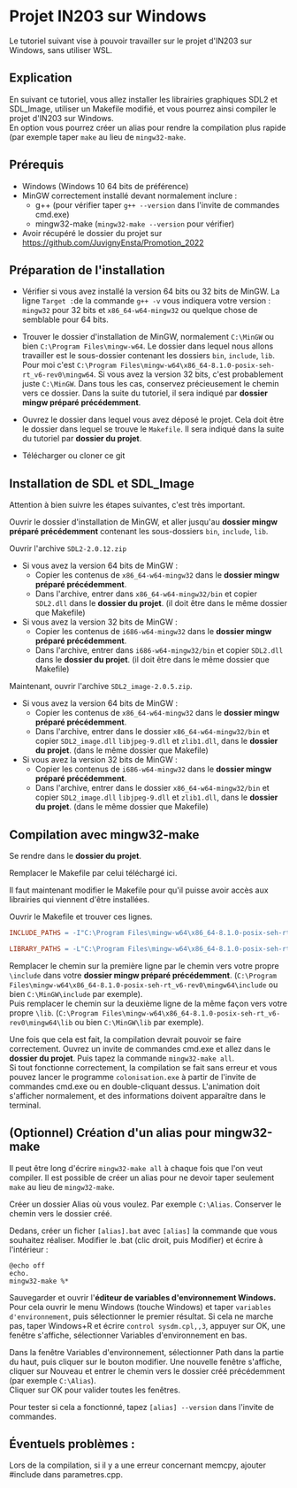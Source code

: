 # Projet IN203 sur Windows

Le tutoriel suivant vise à pouvoir travailler sur le projet d'IN203 sur Windows, sans utiliser WSL.

## Explication

En suivant ce tutoriel, vous allez installer les librairies graphiques SDL2 et SDL_Image, utiliser un Makefile modifié, et vous pourrez ainsi compiler le projet d'IN203 sur Windows.\
En option vous pourrez créer un alias pour rendre la compilation plus rapide (par exemple taper `make` au lieu de `mingw32-make`.

## Prérequis

- Windows (Windows 10 64 bits de préférence)
- MinGW correctement installé devant normalement inclure :
	- g++ (pour vérifier taper `g++ --version` dans l'invite de commandes cmd.exe)
	- mingw32-make (`mingw32-make --version` pour vérifier)
- Avoir récupéré le dossier du projet sur https://github.com/JuvignyEnsta/Promotion_2022

## Préparation de l'installation
- Vérifier si vous avez installé la version 64 bits ou 32 bits de MinGW. La ligne `Target :`de la commande `g++ -v` vous indiquera votre version : `mingw32` pour 32 bits et `x86_64-w64-mingw32` ou quelque chose de semblable pour 64 bits.

- Trouver le dossier d'installation de MinGW, normalement `C:\MinGW` ou bien `C:\Program Files\mingw-w64`. Le dossier dans lequel nous allons travailler est le sous-dossier contenant les dossiers `bin`, `include`, `lib`. Pour moi c'est  `C:\Program Files\mingw-w64\x86_64-8.1.0-posix-seh-rt_v6-rev0\mingw64`. Si vous avez la version 32 bits, c'est probablement juste `C:\MinGW`. Dans tous les cas, conservez précieusement le chemin vers ce dossier. Dans la suite du tutoriel, il sera indiqué par **dossier mingw préparé précédemment**.
- Ouvrez le dossier dans lequel vous avez déposé le projet. Cela doit être le dossier dans lequel se trouve le `Makefile`. Il sera indiqué dans la suite du tutoriel par **dossier du projet**.
- Télécharger ou cloner ce git

## Installation de SDL et SDL_Image
Attention à bien suivre les étapes suivantes, c'est très important.

Ouvrir le dossier d'installation de MinGW, et aller jusqu'au **dossier mingw préparé précédemment** contenant les sous-dossiers `bin`, `include`, `lib`.

Ouvrir l'archive `SDL2-2.0.12.zip`
- Si vous avez la version 64 bits de MinGW : 
	- Copier les contenus de `x86_64-w64-mingw32` dans le **dossier mingw préparé précédemment**.
	- Dans l'archive, entrer dans `x86_64-w64-mingw32/bin` et copier `SDL2.dll` dans le **dossier du projet**. (il doit être dans le même dossier que Makefile)
- Si vous avez la version 32 bits de MinGW : 
	- Copier les contenus de `i686-w64-mingw32` dans le **dossier mingw préparé précédemment**.
	- Dans l'archive, entrer dans `i686-w64-mingw32/bin` et copier `SDL2.dll` dans le **dossier du projet**. (il doit être dans le même dossier que Makefile)


Maintenant, ouvrir l'archive `SDL2_image-2.0.5.zip`.
- Si vous avez la version 64 bits de MinGW : 
	- Copier les contenus de `x86_64-w64-mingw32` dans le **dossier mingw préparé précédemment**.
	- Dans l'archive, entrer dans le dossier `x86_64-w64-mingw32/bin` et copier `SDL2_image.dll` `libjpeg-9.dll` et `zlib1.dll`,  dans le **dossier du projet**. (dans le même dossier que Makefile)
- Si vous avez la version 32 bits de MinGW : 
	- Copier les contenus de `i686-w64-mingw32` dans le **dossier mingw préparé précédemment**.
	- Dans l'archive, entrer dans le dossier `x86_64-w64-mingw32/bin` et copier `SDL2_image.dll` `libjpeg-9.dll` et `zlib1.dll`,  dans le **dossier du projet**. (dans le même dossier que Makefile)

## Compilation avec mingw32-make

Se rendre dans le **dossier du projet**.

Remplacer le Makefile par celui téléchargé ici.

Il faut maintenant modifier le Makefile pour qu'il puisse avoir accès aux librairies qui viennent d'être installées.

Ouvrir le Makefile et trouver ces lignes.
```Makefile
INCLUDE_PATHS = -I"C:\Program Files\mingw-w64\x86_64-8.1.0-posix-seh-rt_v6-rev0\mingw64\include"

LIBRARY_PATHS = -L"C:\Program Files\mingw-w64\x86_64-8.1.0-posix-seh-rt_v6-rev0\mingw64\lib"
```

Remplacer le chemin sur la première ligne par le chemin vers votre propre `\include` dans votre **dossier mingw préparé précédemment**. (`C:\Program Files\mingw-w64\x86_64-8.1.0-posix-seh-rt_v6-rev0\mingw64\include` ou bien `C:\MinGW\include` par exemple).\
Puis remplacer le chemin sur la deuxième ligne de la même façon vers votre propre `\lib`. (`C:\Program Files\mingw-w64\x86_64-8.1.0-posix-seh-rt_v6-rev0\mingw64\lib` ou bien `C:\MinGW\lib` par exemple).

Une fois que cela est fait, la compilation devrait pouvoir se faire correctement. Ouvrez un invite de commandes cmd.exe et allez dans le **dossier du projet**. Puis tapez la commande `mingw32-make all`.\
Si tout fonctionne correctement, la compilation se fait sans erreur et vous pouvez lancer le programme `colonisation.exe` à partir de l'invite de commandes cmd.exe ou en double-cliquant dessus. L'animation doit s'afficher normalement, et des informations doivent apparaître dans le terminal.

## (Optionnel) Création d'un alias pour mingw32-make

Il peut être long d'écrire `mingw32-make all` à chaque fois que l'on veut compiler. Il est possible de créer un alias pour ne devoir taper seulement `make` au lieu de `mingw32-make`.

Créer un dossier Alias où vous voulez. Par exemple `C:\Alias`. Conserver le chemin vers le dossier créé.

Dedans, créer un ficher `[alias].bat` avec `[alias]` la commande que vous souhaitez réaliser.
Modifier le .bat (clic droit, puis Modifier) et écrire à l'intérieur :
```batch
@echo off
echo.
mingw32-make %*
```
Sauvegarder et ouvrir l'**éditeur de variables d'environnement Windows.**
Pour cela ouvrir le menu Windows (touche Windows) et taper `variables d'environnement`, puis sélectionner le premier résultat.
Si cela ne marche pas, taper Windows+R et écrire `control sysdm.cpl,,3`, appuyer sur OK, une fenêtre s'affiche, sélectionner Variables d'environnement en bas.

Dans la fenêtre Variables d'environnement, sélectionner Path dans la partie du haut, puis cliquer sur le bouton modifier.
Une nouvelle fenêtre s'affiche, cliquer sur Nouveau et entrer le chemin vers le dossier créé précédemment (par exemple `C:\Alias`).\
Cliquer sur OK pour valider toutes les fenêtres.

Pour tester si cela a fonctionné, tapez `[alias] --version` dans l'invite de commandes.

## Éventuels problèmes :

Lors de la compilation, si il y a une erreur concernant memcpy, ajouter #include <cstring> dans parametres.cpp.
